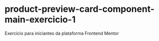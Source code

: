 # product-preview-card-component-main-exercicio-1
 Exercício para iniciantes da plataforma Frontend Mentor
